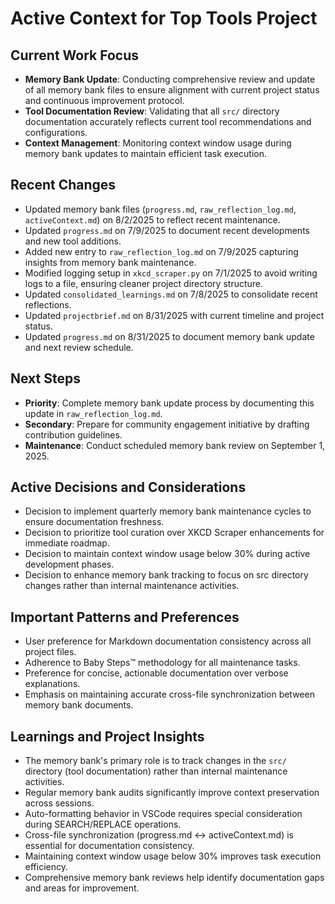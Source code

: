 # Active Context for Top Tools Project

## Current Work Focus

- **Memory Bank Update**: Conducting comprehensive review and update of all memory bank files to ensure alignment with
  current project status and continuous improvement protocol.
- **Tool Documentation Review**: Validating that all `src/` directory documentation accurately reflects current tool
  recommendations and configurations.
- **Context Management**: Monitoring context window usage during memory bank updates to maintain efficient task
  execution.

## Recent Changes

- Updated memory bank files (`progress.md`, `raw_reflection_log.md`, `activeContext.md`) on 8/2/2025 to reflect recent
  maintenance.
- Updated `progress.md` on 7/9/2025 to document recent developments and new tool additions.
- Added new entry to `raw_reflection_log.md` on 7/9/2025 capturing insights from memory bank maintenance.
- Modified logging setup in `xkcd_scraper.py` on 7/1/2025 to avoid writing logs to a file, ensuring cleaner project
  directory structure.
- Updated `consolidated_learnings.md` on 7/8/2025 to consolidate recent reflections.
- Updated `projectbrief.md` on 8/31/2025 with current timeline and project status.
- Updated `progress.md` on 8/31/2025 to document memory bank update and next review schedule.

## Next Steps

- **Priority**: Complete memory bank update process by documenting this update in `raw_reflection_log.md`.
- **Secondary**: Prepare for community engagement initiative by drafting contribution guidelines.
- **Maintenance**: Conduct scheduled memory bank review on September 1, 2025.

## Active Decisions and Considerations

- Decision to implement quarterly memory bank maintenance cycles to ensure documentation freshness.
- Decision to prioritize tool curation over XKCD Scraper enhancements for immediate roadmap.
- Decision to maintain context window usage below 30% during active development phases.
- Decision to enhance memory bank tracking to focus on src directory changes rather than internal maintenance
  activities.

## Important Patterns and Preferences

- User preference for Markdown documentation consistency across all project files.
- Adherence to Baby Steps™ methodology for all maintenance tasks.
- Preference for concise, actionable documentation over verbose explanations.
- Emphasis on maintaining accurate cross-file synchronization between memory bank documents.

## Learnings and Project Insights

- The memory bank's primary role is to track changes in the `src/` directory (tool documentation) rather than internal
  maintenance activities.
- Regular memory bank audits significantly improve context preservation across sessions.
- Auto-formatting behavior in VSCode requires special consideration during SEARCH/REPLACE operations.
- Cross-file synchronization (progress.md ↔ activeContext.md) is essential for documentation consistency.
- Maintaining context window usage below 30% improves task execution efficiency.
- Comprehensive memory bank reviews help identify documentation gaps and areas for improvement.

